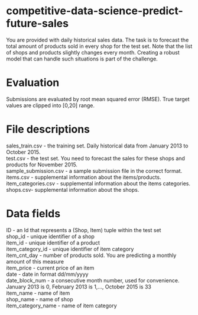 # competitive-data-science-predict-future-sales

You are provided with daily historical sales data. The task is to forecast the total amount of products sold in every shop for the test set. Note that the list of shops and products slightly changes every month. Creating a robust model that can handle such situations is part of the challenge.

# Evaluation

Submissions are evaluated by root mean squared error (RMSE). True target values are clipped into [0,20] range.

# File descriptions

sales_train.csv - the training set. Daily historical data from January 2013 to October 2015.  
test.csv - the test set. You need to forecast the sales for these shops and products for November 2015.  
sample_submission.csv - a sample submission file in the correct format.  
items.csv - supplemental information about the items/products.  
item_categories.csv  - supplemental information about the items categories.  
shops.csv- supplemental information about the shops.  

# Data fields

ID - an Id that represents a (Shop, Item) tuple within the test set  
shop_id - unique identifier of a shop  
item_id - unique identifier of a product  
item_category_id - unique identifier of item category  
item_cnt_day - number of products sold. You are predicting a monthly amount of this measure  
item_price - current price of an item  
date - date in format dd/mm/yyyy  
date_block_num - a consecutive month number, used for convenience. January 2013 is 0, February 2013 is 1,..., October 2015 is 33  
item_name - name of item  
shop_name - name of shop  
item_category_name - name of item category  
